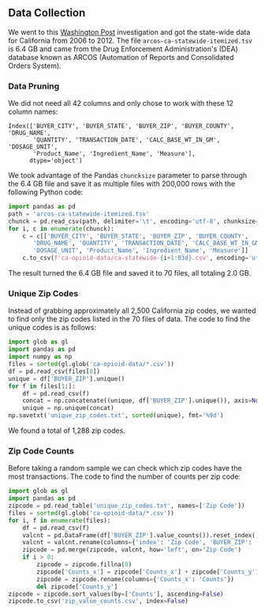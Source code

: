 ## Data Collection

We went to this [Washington Post](https://www.washingtonpost.com/graphics/2019/investigations/dea-pain-pill-database/#download-resources) investigation and got the state-wide data for California from 2006 to 2012. The file `arcos-ca-statewide-itemized.tsv` is 6.4 GB and came from the Drug Enforcement Administration's (DEA) database known as ARCOS (Automation of Reports and Consolidated Orders System).

### Data Pruning

We did not need all 42 columns and only chose to work with these 12 column names:
```
Index(['BUYER_CITY', 'BUYER_STATE', 'BUYER_ZIP', 'BUYER_COUNTY', 'DRUG_NAME',
       'QUANTITY', 'TRANSACTION_DATE', 'CALC_BASE_WT_IN_GM', 'DOSAGE_UNIT',
       'Product_Name', 'Ingredient_Name', 'Measure'],
      dtype='object')
```

We took advantage of the Pandas `chuncksize` parameter to parse through the 6.4 GB file and save it as multiple files with 200,000 rows with the following Python code:
```Python
import pandas as pd
path = 'arcos-ca-statewide-itemized.tsv'
chunck = pd.read_csv(path, delimiter='\t', encoding='utf-8', chunksize=200000, low_memory=False)
for i, c in enumerate(chunck):
    c = c[['BUYER_CITY', 'BUYER_STATE', 'BUYER_ZIP', 'BUYER_COUNTY',
       'DRUG_NAME', 'QUANTITY', 'TRANSACTION_DATE', 'CALC_BASE_WT_IN_GM',
       'DOSAGE_UNIT', 'Product_Name', 'Ingredient_Name', 'Measure']]
    c.to_csv(f'ca-opioid-data/ca-statewide-{i+1:03d}.csv', encoding='utf-8', index=False)
```

The result turned the 6.4 GB file and saved it to 70 files, all totaling 2.0 GB.

### Unique Zip Codes

Instead of grabbing approximately all 2,500 California zip codes, we wanted to find only the zip codes listed in the 70 files of data. The code to find the unique codes is as follows:
```Python
import glob as gl
import pandas as pd
import numpy as np
files = sorted(gl.glob('ca-opioid-data/*.csv'))
df = pd.read_csv(files[0])
unique = df['BUYER_ZIP'].unique()
for f in files[1:]:
    df = pd.read_csv(f)
    concat = np.concatenate((unique, df['BUYER_ZIP'].unique()), axis=None)
    unique = np.unique(concat)
np.savetxt('unique_zip_codes.txt', sorted(unique), fmt='%9d')
```

We found a total of 1,288 zip codes.

### Zip Code Counts

Before taking a random sample we can check which zip codes have the most transactions. The code to find the number of counts per zip code:
```Python
import glob as gl
import pandas as pd
zipcode = pd.read_table('unique_zip_codes.txt', names=['Zip Code'])
files = sorted(gl.glob('ca-opioid-data/*.csv'))
for i, f in enumerate(files):
    df = pd.read_csv(f)
    valcnt = pd.DataFrame(df['BUYER_ZIP'].value_counts()).reset_index()
    valcnt = valcnt.rename(columns={'index': 'Zip Code', 'BUYER_ZIP': 'Counts'})
    zipcode = pd.merge(zipcode, valcnt, how='left', on='Zip Code')
    if i > 0:
        zipcode = zipcode.fillna(0)
        zipcode['Counts_x'] = zipcode['Counts_x'] + zipcode['Counts_y']
        zipcode = zipcode.rename(columns={'Counts_x': 'Counts'})
        del zipcode['Counts_y']
zipcode = zipcode.sort_values(by=['Counts'], ascending=False)
zipcode.to_csv('zip_value_counts.csv', index=False)
```
